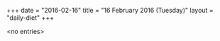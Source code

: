 +++
date = "2016-02-16"
title = "16 February 2016 (Tuesday)"
layout = "daily-diet"
+++


\<no entries\>


